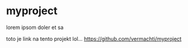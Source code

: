 # myproject
lorem ipsom doler et sa

toto je link na tento projekt lol...
https://github.com/vermachti/myproject
